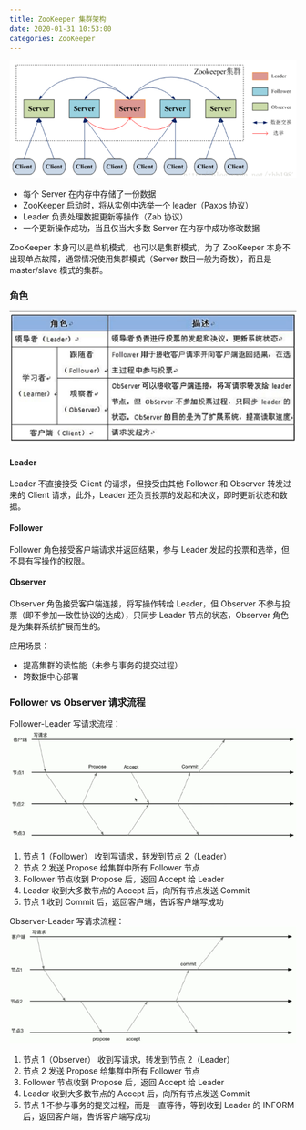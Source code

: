```yaml
---
title: ZooKeeper 集群架构
date: 2020-01-31 10:53:00
categories: ZooKeeper
---
```

![ZooKeeper集群架构](/images/zookeeper/ZooKeeper集群架构.png)

* 每个 Server 在内存中存储了一份数据
* ZooKeeper 启动时，将从实例中选举一个 leader（Paxos 协议）
* Leader 负责处理数据更新等操作（Zab 协议）
* 一个更新操作成功，当且仅当大多数 Server 在内存中成功修改数据

ZooKeeper 本身可以是单机模式，也可以是集群模式，为了 ZooKeeper 本身不出现单点故障，通常情况使用集群模式（Server 数目一般为奇数），而且是 master/slave 模式的集群。

### 角色
![ZooKeeper角色说明](/images/zookeeper/ZooKeeper角色说明.png)

#### Leader
Leader 不直接接受 Client 的请求，但接受由其他 Follower 和 Observer 转发过来的 Client 请求，此外，Leader 还负责投票的发起和决议，即时更新状态和数据。

#### Follower
Follower 角色接受客户端请求并返回结果，参与 Leader 发起的投票和选举，但不具有写操作的权限。

#### Observer
Observer 角色接受客户端连接，将写操作转给 Leader，但 Observer 不参与投票（即不参加一致性协议的达成），只同步 Leader 节点的状态，Observer 角色是为集群系统扩展而生的。

应用场景：
* 提高集群的读性能（未参与事务的提交过程）
* 跨数据中心部署

### Follower vs Observer 请求流程
Follower-Leader 写请求流程：
![Follower-Leader请求流程](/images/zookeeper/Follower-Leader请求流程.png)

1. 节点 1（Follower） 收到写请求，转发到节点 2（Leader）
2. 节点 2 发送 Propose 给集群中所有 Follower 节点
3. Follower 节点收到 Propose 后，返回 Accept 给 Leader
4. Leader 收到大多数节点的 Accept 后，向所有节点发送 Commit
5. 节点 1 收到 Commit 后，返回客户端，告诉客户端写成功

Observer-Leader 写请求流程：
![Obeserver-请求流程](/images/zookeeper/Obeserver-Leader请求流程.png)

1. 节点 1（Observer） 收到写请求，转发到节点 2（Leader）
2. 节点 2 发送 Propose 给集群中所有 Follower 节点
3. Follower 节点收到 Propose 后，返回 Accept 给 Leader
4. Leader 收到大多数节点的 Accept 后，向所有节点发送 Commit
5. 节点 1 不参与事务的提交过程，而是一直等待，等到收到 Leader 的 INFORM 后，返回客户端，告诉客户端写成功